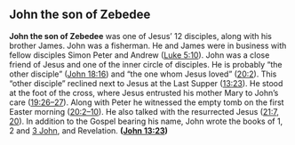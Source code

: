 
## John the son of Zebedee

**John the son of Zebedee** was one of Jesus’ 12 disciples, along with his brother James. John was a fisherman. He and James were in business with fellow disciples Simon Peter and Andrew ([Luke 5:10](https://www.esv.org/Luke+5%3A10/)). John was a close friend of Jesus and one of the inner circle of disciples. He is probably “the other disciple” ([John 18:16](https://www.esv.org/John+18%3A16/)) and “the one whom Jesus loved” ([20:2](https://www.esv.org/John+20%3A2/)). This “other disciple” reclined next to Jesus at the Last Supper ([13:23](https://www.esv.org/John+13%3A23/)). He stood at the foot of the cross, where Jesus entrusted his mother Mary to John’s care ([19:26–27](https://www.esv.org/John+19%3A26%E2%80%9327/)). Along with Peter he witnessed the empty tomb on the first Easter morning ([20:2–10](https://www.esv.org/John+20%3A2%E2%80%9310/)). He also talked with the resurrected Jesus ([21:7, 20](https://www.esv.org/John+21%3A7%2C+21%3A20/)). In addition to the Gospel bearing his name, John wrote the books of 1, 2 and [3 John](https://www.esv.org/3+John+1%E2%80%9315/), and Revelation. **([John 13:23](https://www.esv.org/John+13%3A23/))**

